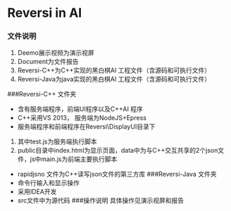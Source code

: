 # Reversi in AI
### 文件说明
1. Deemo展示视频为演示视屏
2. Document为文件报告
3. Reversi-C++为C++实现的黑白棋AI 工程文件（含源码和可执行文件）
4. Reversi-Java为java实现的黑白棋AI 工程文件（含源码和可执行文件）

###Reversi-C++ 文件夹
* 含有服务端程序，前端UI程序以及C++AI 程序
* C++采用VS 2013， 服务端为NodeJS+Epress
* 服务端程序和前端程序在Reversi\DisplayUI目录下
1. 其中test.js为服务端执行脚本
2. public目录中index.html为显示页面，data中为与C++交互共享的2个json文件，js中main.js为前端主要执行脚本
* rapidjsno 文件为C++读写json文件的第三方库
###Reversi-Java 文件夹
* 命令行输入和显示操作
* 采用IDEA开发
* src文件中为源代码
###操作说明
具体操作见演示视屏和报告